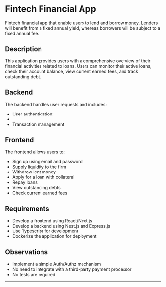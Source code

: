 # Fintech Financial App

Fintech financial app that enable users to lend and
borrow money. Lenders will benefit from a fixed annual yield, whereas borrowers will be
subject to a fixed annual fee.

## Description

This application provides users with a comprehensive overview of their financial activities related to loans. Users can monitor their active loans, check their account balance, view current earned fees, and track outstanding debt.

## Backend

The backend handles user requests and includes:

- User authentication:
-
- Transaction management

## Frontend

The frontend allows users to:

- Sign up using email and password
- Supply liquidity to the firm
- Withdraw lent money
- Apply for a loan with collateral
- Repay loans
- View outstanding debts
- Check current earned fees

## Requirements

- Develop a frontend using React/Next.js
- Develop a backend using Nest.js and Express.js
- Use Typescript for development
- Dockerize the application for deployment

## Observations

- Implement a simple Auth/Authz mechanism
- No need to integrate with a third-party payment processor
- No tests are required

---
